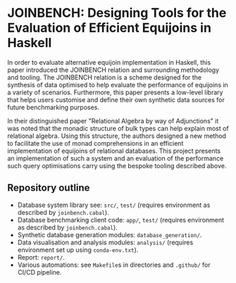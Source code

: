 # JOINBENCH: Designing Tools for the Evaluation of Efficient Equijoins in Haskell
In order to evaluate alternative equijoin implementation in Haskell, this paper introduced the JOINBENCH relation and surrounding methodology and tooling. The JOINBENCH relation is a scheme designed for the synthesis of data optimised to help evaluate the performance of equijoins in a variety of scenarios. Furthermore, this paper presents a low-level library that helps users customise and define their own synthetic data sources for future benchmarking purposes.

In their distinguished paper "Relational Algebra by way of Adjunctions" it was noted that the monadic structure of bulk types can help explain most of relational algebra. Using this structure, the authors designed a new method to facilitate the use of monad comprehensions in an efficient implementation of equijoins of relational databases. This project presents an implementation of such a system and an evaluation of the performance such query optimisations carry using the bespoke tooling described above. 

## Repository outline
- Database system library see: `src/`, `test/` (requires environment as described by `joinbench.cabal`).
- Database benchmarking client code: `app/`, `test/` (requires environment as described by `joinbench.cabal`).
- Synthetic database generation modules: `database_generation/`.
- Data visualisation and analysis modules: `analysis/` (requires environment set up using `conda-env.txt`).
- Report: `report/`.
- Various automations: see `Makefile`s in directories and `.github/` for CI/CD pipeline.
